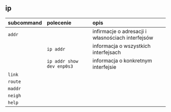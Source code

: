 ip 
-------------------------
| subcommand    |  polecenie   | opis  |
| ------------- |:-------------| :---------------| 
|   ``addr``    |                               | infirmacje o adresacji i własnościach interfejsów |
|               |   ``ip addr``                 | informacja o wszystkich interfejsach              |
|               |   ``ip addr show dev enp0s3`` | informacja o konkretnym interfejsie               |
|   ``link``    |                               |  |
|   ``route``   |  | |
|   ``maddr``   |  | |
|   ``neigh``   |  | |
|   ``help``    |  | |

